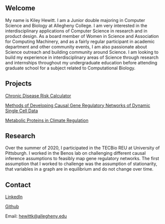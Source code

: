 ## Welcome

My name is Kiley Hewitt. I am a Junior double majoring in Computer Science and Biology at Allegheny College. I am very interested in the interdisciplinary applications of Computer Science in research and in product design. As a board member of Women in Science and Association for Computing Machinery, and as a fairly regular participant in academic department and other community events, I am also passionate about Science outreach and building community around Science. I am looking to build my experience in interdisciplinary areas of Science through research and internships throughout my undergraduate education before attending graduate school for a subject related to Computational Biology.

## Projects

[Chronic Disease Risk Calculator](https://github.com/Allegheny-Computer-Science-202-S2020/cs202s2020-final-project-hewittk)

[Methods of Developing Causal Gene Regulatory Networks of Dynamic Single Cell Data](<./Kiley Hewitt TECBio Poster.pdf>)

[Metabolic Proteins in Climate Regulation](https://github.com/allegheny-bioinformatics-300-f2019/project-warbler/blob/master/writing/finalReport/finalReport.md)

## Research

Over the summer of 2020, I participated in the TECBio REU at University of Pittsburgh. I worked in the Benos lab on challenging different causal inference assumptions to feasibly map gene regulatory networks. The first assumption that I worked to challenge was the assumption of stationarity, that variables in a graph are in equilibrium and do not change over time.

## Contact
[Linkedln](https://www.linkedin.com/in/kiley-hewitt-3babaa197/)

[Github](https://github.com/hewittk)

Email: hewittk@allegheny.edu

